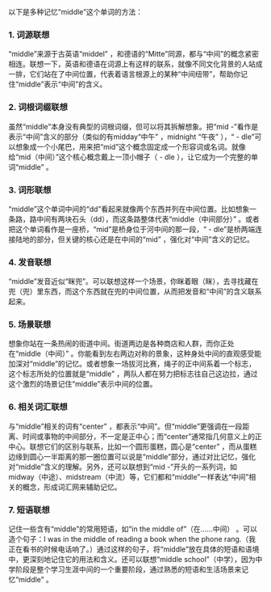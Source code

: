 以下是多种记忆“middle”这个单词的方法：

### 1. 词源联想
 “middle”来源于古英语“middel” ，和德语的“Mitte”同源，都与“中间”的概念紧密相连。联想一下，英语和德语在词源上有这样的联系，就像不同文化背景的人站成一排，它们站在了中间位置，代表着语言根源上的某种“中间纽带”，帮助你记住“middle”表示“中间”的含义。

### 2. 词根词缀联想
虽然“middle”本身没有典型的词根词缀，但可以将其拆解想象。把“mid -”看作是表示“中间”含义的部分（类似的有midday“中午” ，midnight “午夜” ），“ - dle”可以想象成一个小尾巴，用来把“mid”这个概念固定成一个形容词或名词。就像给“mid（中间）”这个核心概念戴上一顶小帽子（ - dle ），让它成为一个完整的单词“middle” 。

### 3. 词形联想
“middle”这个单词中间的“dd”看起来就像两个东西并列在中间位置。比如想象一条路，路中间有两块石头（dd），而这条路整体代表“middle（中间部分）” 。或者把这个单词看作是一座桥，“mid”是桥身位于河中间的那一段，“ - dle”是桥两端连接陆地的部分，但关键的核心还是在中间的“mid” ，强化对“中间”含义的记忆。

### 4. 发音联想
“middle”发音近似“眯兜”。可以联想这样一个场景，你眯着眼（眯），去寻找藏在兜（兜）里东西，而这个东西就在兜的中间位置，从而把发音和“中间”的含义联系起来。

### 5. 场景联想
想象你站在一条热闹的街道中间。街道两边是各种商店和人群，而你正处在“middle（中间）” 。你能看到左右两边对称的景象，这种身处中间的直观感受能加深对“middle”的记忆。或者想象一场拔河比赛，绳子的正中间系着一个标志，这个标志所处的位置就是“middle” ，两队人都在努力把标志往自己这边拉，通过这个激烈的场景记住“middle”表示中间的位置。

### 6. 相关词汇联想
与“middle”相关的词有“center” ，都表示“中间”。但“middle”更强调在一段距离、时间或事物的中间部分，不一定是正中心；而“center”通常指几何意义上的正中心。联想它们的区别与联系，比如一个圆形蛋糕，圆心是“center” ，而从蛋糕边缘到圆心一半距离的那一圈位置可以说是“middle”部分，通过对比记忆，强化对“middle”含义的理解。另外，还可以联想到“mid -”开头的一系列词，如midway（中途）、midstream（中流）等，它们都和“middle”一样表达“中间”相关的概念，形成词汇网来辅助记忆。

### 7. 短语联想
记住一些含有“middle”的常用短语，如“in the middle of”（在……中间） 。可以造个句子：I was in the middle of reading a book when the phone rang.（我正在看书的时候电话响了。）通过这样的句子，将“middle”放在具体的短语和语境中，更深刻地记住它的用法和含义。还可以联想“middle school”（中学），因为中学阶段是整个学习生涯中间的一个重要阶段，通过熟悉的短语和生活场景来记忆“middle” 。 